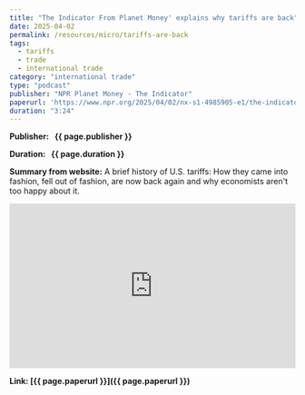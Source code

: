 ```yaml
---
title: "The Indicator From Planet Money' explains why tariffs are back"
date: 2025-04-02
permalink: /resources/micro/tariffs-are-back
tags:
  - tariffs
  - trade
  - international trade
category: "international trade"
type: "podcast"
publisher: "NPR Planet Money - The Indicator"
paperurl: 'https://www.npr.org/2025/04/02/nx-s1-4985905-e1/the-indicator-from-planet-money-explains-why-tariffs-are-back'
duration: "3:24"
---
```


<!-- Google tag (gtag.js) -->
<script async src="https://www.googletagmanager.com/gtag/js?id=G-Q95WSVMDNZ"></script>
<script>
  window.dataLayer = window.dataLayer || [];
  function gtag(){dataLayer.push(arguments);}
  gtag('js', new Date());

  gtag('config', 'G-Q95WSVMDNZ');
</script>


**<span class="bold-podcast">Publisher: </span>&nbsp;<span class="text-podcast"> {{ page.publisher }}</span>**

**<span class="bold-podcast">Duration: </span>&nbsp;<span class="text-podcast"> {{ page.duration }}</span>**

**<span class="bold-podcast">Summary from website:</span>**
A brief history of U.S. tariffs: How they came into fashion, fell out of fashion, are now back again and why economists aren't too happy about it.

<iframe src="https://www.npr.org/player/embed/nx-s1-4985905-e1/nx-s1-5411593-1" width="100%" height="290" frameborder="0" scrolling="no" title="NPR embedded audio player"></iframe>

**<span class="small-podcast">Link:</span>&nbsp;<span class="links-podcast">[{{ page.paperurl }}]({{ page.paperurl }})</span>**